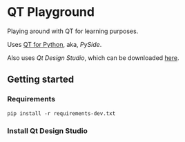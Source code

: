 # QT Playground
Playing around with QT for learning purposes.

Uses [QT for Python](https://wiki.qt.io/Qt_for_Python), aka, _PySide_.

Also uses _Qt Design Studio_, which can be downloaded [here](https://www.qt.io/download).

## Getting started
### Requirements
```
pip install -r requirements-dev.txt
```

### Install Qt Design Studio
